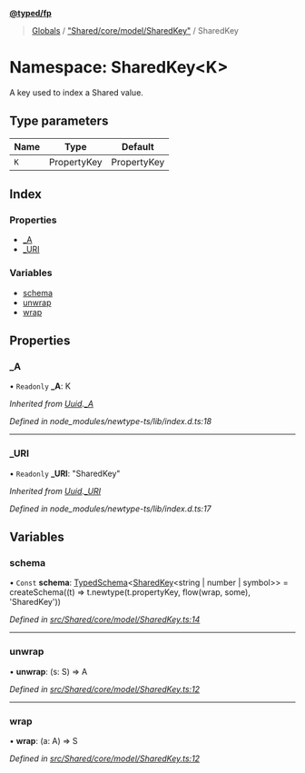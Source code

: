 **[@typed/fp](../README.md)**

> [Globals](../globals.md) / ["Shared/core/model/SharedKey"](_shared_core_model_sharedkey_.md) / SharedKey

# Namespace: SharedKey\<K>

A key used to index a Shared value.

## Type parameters

Name | Type | Default |
------ | ------ | ------ |
`K` | PropertyKey | PropertyKey |

## Index

### Properties

* [\_A](_shared_core_model_sharedkey_.sharedkey.md#_a)
* [\_URI](_shared_core_model_sharedkey_.sharedkey.md#_uri)

### Variables

* [schema](_shared_core_model_sharedkey_.sharedkey.md#schema)
* [unwrap](_shared_core_model_sharedkey_.sharedkey.md#unwrap)
* [wrap](_shared_core_model_sharedkey_.sharedkey.md#wrap)

## Properties

### \_A

• `Readonly` **\_A**: K

*Inherited from [Uuid](_uuid_common_.uuid.md).[_A](_uuid_common_.uuid.md#_a)*

*Defined in node_modules/newtype-ts/lib/index.d.ts:18*

___

### \_URI

• `Readonly` **\_URI**: \"SharedKey\"

*Inherited from [Uuid](_uuid_common_.uuid.md).[_URI](_uuid_common_.uuid.md#_uri)*

*Defined in node_modules/newtype-ts/lib/index.d.ts:17*

## Variables

### schema

• `Const` **schema**: [TypedSchema](../interfaces/_io_typedschema_.typedschema.md)\<[SharedKey](_shared_core_model_sharedkey_.sharedkey.md)\<string \| number \| symbol>> = createSchema((t) => t.newtype(t.propertyKey, flow(wrap, some), 'SharedKey'))

*Defined in [src/Shared/core/model/SharedKey.ts:14](https://github.com/TylorS/typed-fp/blob/f129829/src/Shared/core/model/SharedKey.ts#L14)*

___

### unwrap

•  **unwrap**: (s: S) => A

*Defined in [src/Shared/core/model/SharedKey.ts:12](https://github.com/TylorS/typed-fp/blob/f129829/src/Shared/core/model/SharedKey.ts#L12)*

___

### wrap

•  **wrap**: (a: A) => S

*Defined in [src/Shared/core/model/SharedKey.ts:12](https://github.com/TylorS/typed-fp/blob/f129829/src/Shared/core/model/SharedKey.ts#L12)*
